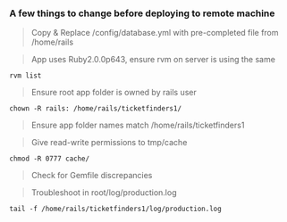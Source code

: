### A few things to change before deploying to remote machine

> Copy & Replace /config/database.yml with pre-completed file from /home/rails


> App uses Ruby2.0.0p643, ensure rvm on server is using the same

`rvm list`

> Ensure root app folder is owned by rails user

`chown -R rails: /home/rails/ticketfinders1/`

> Ensure app folder names match /home/rails/ticketfinders1


> Give read-write permissions to tmp/cache

`chmod -R 0777 cache/`

> Check for Gemfile discrepancies


> Troubleshoot in root/log/production.log

`tail -f /home/rails/ticketfinders1/log/production.log`
